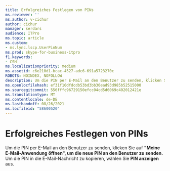 ```yaml
---
title: Erfolgreiches Festlegen von PINs
ms.reviewer: ''
ms.author: v-cichur
author: cichur
manager: serdars
audience: ITPro
ms.topic: article
ms.custom:
- ms.lync.lscp.UserPinNum
ms.prod: skype-for-business-itpro
f1.keywords:
- CSH
ms.localizationpriority: medium
ms.assetid: c6e210d1-bcac-4527-adc6-691a5723270c
ROBOTS: NOINDEX, NOFOLLOW
description: Um die PIN per E-Mail an den Benutzer zu senden, klicken Sie auf "Meine E-Mail-Anwendung öffnen", um die neue PIN an den Benutzer zu senden. Um die PIN in die E-Mail-Nachricht zu kopieren, wählen Sie PIN anzeigen aus.
ms.openlocfilehash: ef31f10dfdcdb53bd3bb30ead93d985b52515000
ms.sourcegitcommit: 556fffc96729150efcc04cd5d6069c402012421e
ms.translationtype: MT
ms.contentlocale: de-DE
ms.lasthandoff: 08/26/2021
ms.locfileid: "58600520"
---
```

# <a name="pin-set-successfully"></a>Erfolgreiches Festlegen von PINs
 
Um die PIN per E-Mail an den Benutzer zu senden, klicken Sie auf **"Meine E-Mail-Anwendung öffnen", um die neue PIN an den Benutzer zu senden.** Um die PIN in die E-Mail-Nachricht zu kopieren, wählen Sie **PIN anzeigen** aus. 
  
 
  

